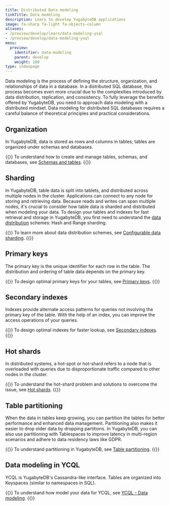 ```yaml
---
title: Distributed Data modeling
linkTitle: Data modeling
description: Learn to develop YugabyteDB applications
image: fa-sharp fa-light fa-objects-column
aliases:
- /preview/develop/learn/data-modeling-ysql
- /preview/develop/data-modeling-ysql
menu:
  preview:
    identifier: data-modeling
    parent: develop
    weight: 100
type: indexpage
---
```


Data modeling is the process of defining the structure, organization, and relationships of data in a database. In a distributed SQL database, this process becomes even more crucial due to the complexities introduced by data distribution, replication, and consistency. To fully leverage the benefits offered by YugabyteDB, you need to approach data modeling with a distributed mindset. Data modeling for distributed SQL databases requires a careful balance of theoretical principles and practical considerations.

## Organization

In YugabyteDB, data is stored as rows and columns in tables; tables are organized under schemas and databases.

{{<lead link="../../../explore/ysql-language-features/databases-schemas-tables">}}
To understand how to create and manage tables, schemas, and databases, see [Schemas and tables](../../../explore/ysql-language-features/databases-schemas-tables).
{{</lead>}}

## Sharding

In YugabyteDB, table data is split into tablets, and distributed across multiple nodes in the cluster. Applications can connect to any node for storing and retrieving data. Because reads and writes can span multiple nodes, it's crucial to consider how table data is sharded and distributed when modeling your data. To design your tables and indexes for fast retrieval and storage in YugabyteDB, you first need to understand the [data distribution](../../../explore/going-beyond-sql/data-sharding) schemes: Hash and Range sharding.

{{<lead link="../../../explore/going-beyond-sql/data-sharding">}}
To learn more about data distribution schemes, see [Configurable data sharding](../../../explore/going-beyond-sql/data-sharding).
{{</lead>}}

## Primary keys

The primary key is the unique identifier for each row in the table. The distribution and ordering of table data depends on the primary key.

{{<lead link="./primary-keys">}}
To design optimal primary keys for your tables, see [Primary keys](./primary-keys).
{{</lead>}}

## Secondary indexes

Indexes provide alternate access patterns for queries not involving the primary key of the table. With the help of an index, you can improve the access operations of your queries.

{{<lead link="./secondary-indexes">}}
To design optimal indexes for faster lookup, see [Secondary indexes](./secondary-indexes).
{{</lead>}}

## Hot shards

In distributed systems, a hot-spot or hot-shard refers to a node that is overloaded with queries due to disproportionate traffic compared to other nodes in the cluster.

{{<lead link="./hot-shards">}}
To understand the hot-shard problem and solutions to overcome the issue, see [Hot shards](./hot-shards).
{{</lead>}}

## Table partitioning

When the data in tables keep growing, you can partition the tables for better performance and enhanced data management. Partitioning also makes it easier to drop older data by dropping partitions. In YugabyteDB, you can also use partitioning with Tablespaces to improve latency in multi-region scenarios and adhere to data residency laws like GDPR.

{{<lead link="./partitioning">}}
To understand partitioning in YugabyteDB, see [Table partitioning](./partitioning).
{{</lead>}}

## Data modeling in YCQL

YCQL is YugabyteDB's Cassandra-like interface. Tables are organized into Keyspaces (similar to namespaces in SQL).

{{<lead link="./data-modeling-ycql">}}
To understand how model your data for YCQL, see [YCQL - Data modeling](./data-modeling-ycql).
{{</lead>}}
